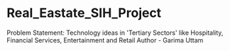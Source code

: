 # Real_Eastate_SIH_Project
Problem Statement: Technology ideas in 'Tertiary Sectors' like Hospitality, Financial Services, Entertainment and Retail 
Author - Garima Uttam
